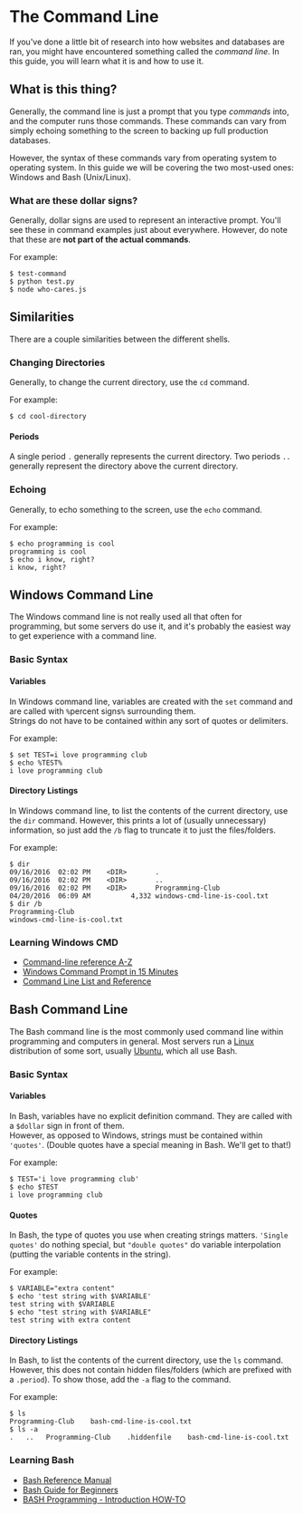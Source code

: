 # The Command Line
If you've done a little bit of research into how websites and databases are ran, you might have encountered something called the *command line*. In this guide, you will learn what it is and how to use it.

## What is this thing?
Generally, the command line is just a prompt that you type *commands* into, and the computer runs those commands. These commands can vary from simply echoing something to the screen to backing up full production databases.

However, the syntax of these commands vary from operating system to operating system. In this guide we will be covering the two most-used ones: Windows and Bash (Unix/Linux).

### What are these dollar signs?
Generally, dollar signs are used to represent an interactive prompt. You'll see these in command examples just about everywhere. However, do note that these are **not part of the actual commands**.

For example:  
```
$ test-command
$ python test.py
$ node who-cares.js
```

## Similarities
There are a couple similarities between the different shells.

### Changing Directories
Generally, to change the current directory, use the `cd` command.

For example:  
```
$ cd cool-directory
```

#### Periods
A single period `.` generally represents the current directory. Two periods `..` generally represent the directory above the current directory.

### Echoing
Generally, to echo something to the screen, use the `echo` command.

For example:  
```
$ echo programming is cool
programming is cool
$ echo i know, right?
i know, right?
```

## Windows Command Line
The Windows command line is not really used all that often for programming, but some servers do use it, and it's probably the easiest way to get experience with a command line.

### Basic Syntax

#### Variables
In Windows command line, variables are created with the `set` command and are called with `%`percent signs`%` surrounding them.  
Strings do not have to be contained within any sort of quotes or delimiters.

For example:  
```
$ set TEST=i love programming club
$ echo %TEST%
i love programming club
```

#### Directory Listings
In Windows command line, to list the contents of the current directory, use the `dir` command. However, this prints a lot of (usually unnecessary) information, so just add the `/b` flag to truncate it to just the files/folders.

For example:  
```
$ dir
09/16/2016 	02:02 PM 	<DIR>  	    .
09/16/2016 	02:02 PM 	<DIR>  	    ..
09/16/2016 	02:02 PM 	<DIR>  	    Programming-Club
04/20/2016  06:09 AM 		  4,332 windows-cmd-line-is-cool.txt
$ dir /b
Programming-Club
windows-cmd-line-is-cool.txt		 
```

### Learning Windows CMD
- [Command-line reference A-Z](https://technet.microsoft.com/en-us/library/bb490890.aspx)
- [Windows Command Prompt in 15 Minutes](http://www.cs.princeton.edu/courses/archive/spr05/cos126/cmd-prompt.html)
- [Command Line List and Reference](http://commandwindows.com/command3.htm)

## Bash Command Line
The Bash command line is the most commonly used command line within programming and computers in general. Most servers run a [Linux](https://www.linux.com/what-is-linux) distribution of some sort, usually [Ubuntu](http://www.ubuntu.com/), which all use Bash.

### Basic Syntax

#### Variables
In Bash, variables have no explicit definition command. They are called with a `$dollar` sign in front of them.  
However, as opposed to Windows, strings must be contained within `'quotes'`. (Double quotes have a special meaning in Bash. We'll get to that!)

For example:  
```
$ TEST='i love programming club'
$ echo $TEST
i love programming club
```

#### Quotes
In Bash, the type of quotes you use when creating strings matters. `'Single quotes'` do nothing special, but `"double quotes"` do variable interpolation (putting the variable contents in the string).

For example:  
```
$ VARIABLE="extra content"
$ echo 'test string with $VARIABLE'
test string with $VARIABLE
$ echo "test string with $VARIABLE"
test string with extra content
```

#### Directory Listings
In Bash, to list the contents of the current directory, use the `ls` command. However, this does not contain hidden files/folders (which are prefixed with a `.period`). To show those, add the `-a` flag to the command.

For example:  
```
$ ls
Programming-Club 	bash-cmd-line-is-cool.txt
$ ls -a
. 	.. 	 Programming-Club 	 .hiddenfile 	bash-cmd-line-is-cool.txt
```

### Learning Bash
- [Bash Reference Manual](https://www.gnu.org/software/bash/manual/bash.html)
- [Bash Guide for Beginners](http://tldp.org/LDP/Bash-Beginners-Guide/html/)
- [BASH Programming - Introduction HOW-TO](http://tldp.org/HOWTO/Bash-Prog-Intro-HOWTO.html)